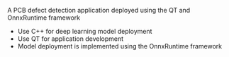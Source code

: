 A PCB defect detection application deployed using the QT and OnnxRuntime framework

* Use C++ for deep learning model deployment
* Use QT for application development
* Model deployment is implemented using the OnnxRuntime framework
